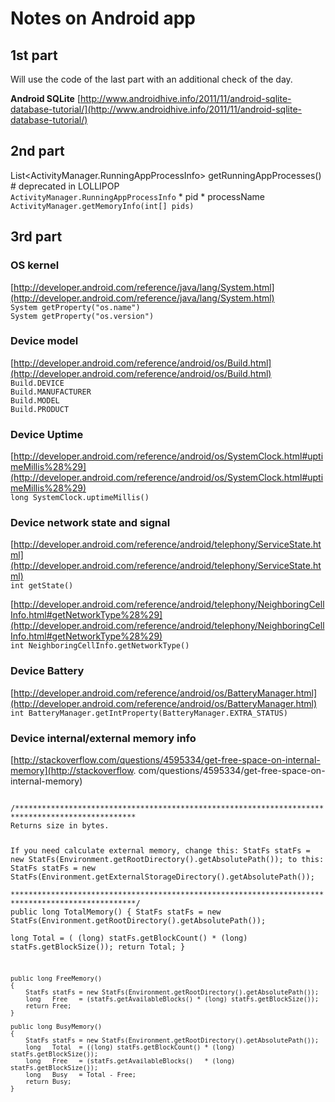 # Notes on Android app


## 1st part

Will use the code of the last part with an additional check of the day.

**Android SQLite**
[http://www.androidhive.info/2011/11/android-sqlite-database-tutorial/](http://www.androidhive.info/2011/11/android-sqlite-database-tutorial/)  

## 2nd part
List<ActivityManager.RunningAppProcessInfo> getRunningAppProcesses() # deprecated in LOLLIPOP  
`ActivityManager.RunningAppProcessInfo`
	* pid
	* processName
`ActivityManager.getMemoryInfo(int[] pids)`


## 3rd part
### OS kernel
[http://developer.android.com/reference/java/lang/System.html](http://developer.android.com/reference/java/lang/System.html)  
`System getProperty("os.name")`  
`System getProperty("os.version")`

### Device model
[http://developer.android.com/reference/android/os/Build.html](http://developer.android.com/reference/android/os/Build.html)  
`Build.DEVICE`  
`Build.MANUFACTURER`  
`Build.MODEL`  
`Build.PRODUCT`

### Device Uptime
[http://developer.android.com/reference/android/os/SystemClock.html#uptimeMillis%28%29](http://developer.android.com/reference/android/os/SystemClock.html#uptimeMillis%28%29)  
`long SystemClock.uptimeMillis()`

### Device network state and signal
[http://developer.android.com/reference/android/telephony/ServiceState.html](http://developer.android.com/reference/android/telephony/ServiceState.html)  
`int getState()`

[http://developer.android.com/reference/android/telephony/NeighboringCellInfo.html#getNetworkType%28%29](http://developer.android.com/reference/android/telephony/NeighboringCellInfo.html#getNetworkType%28%29)  
`int NeighboringCellInfo.getNetworkType()`

### Device Battery
[http://developer.android.com/reference/android/os/BatteryManager.html](http://developer.android.com/reference/android/os/BatteryManager.html)  
`int BatteryManager.getIntProperty(BatteryManager.EXTRA_STATUS)`


### Device internal/external memory info

[http://stackoverflow.com/questions/4595334/get-free-space-on-internal-memory](http://stackoverflow.
com/questions/4595334/get-free-space-on-internal-memory)  

<code>
/*************************************************************************************************
Returns size in bytes.

If you need calculate external memory, change this: 
    StatFs statFs = new StatFs(Environment.getRootDirectory().getAbsolutePath());
to this: 
    StatFs statFs = new StatFs(Environment.getExternalStorageDirectory().getAbsolutePath());        
**************************************************************************************************/
    public long TotalMemory()
    {
        StatFs statFs = new StatFs(Environment.getRootDirectory().getAbsolutePath());   
        long   Total  = ( (long) statFs.getBlockCount() * (long) statFs.getBlockSize());
        return Total;
    }

    public long FreeMemory()
    {
        StatFs statFs = new StatFs(Environment.getRootDirectory().getAbsolutePath());
        long   Free   = (statFs.getAvailableBlocks() * (long) statFs.getBlockSize());
        return Free;
    }

    public long BusyMemory()
    {
        StatFs statFs = new StatFs(Environment.getRootDirectory().getAbsolutePath());   
        long   Total  = ((long) statFs.getBlockCount() * (long) statFs.getBlockSize());
        long   Free   = (statFs.getAvailableBlocks()   * (long) statFs.getBlockSize());
        long   Busy   = Total - Free;
        return Busy;
    }

</code>